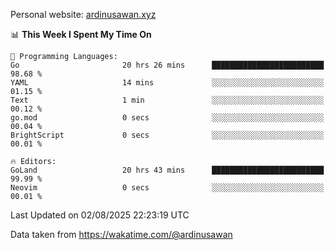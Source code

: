 Personal website: [ardinusawan.xyz](https://ardinusawan.xyz)

<!--START_SECTION:waka-->
📊 **This Week I Spent My Time On** 

```text
💬 Programming Languages: 
Go                       20 hrs 26 mins      █████████████████████████   98.68 % 
YAML                     14 mins             ░░░░░░░░░░░░░░░░░░░░░░░░░   01.15 % 
Text                     1 min               ░░░░░░░░░░░░░░░░░░░░░░░░░   00.12 % 
go.mod                   0 secs              ░░░░░░░░░░░░░░░░░░░░░░░░░   00.04 % 
BrightScript             0 secs              ░░░░░░░░░░░░░░░░░░░░░░░░░   00.01 % 

🔥 Editors: 
GoLand                   20 hrs 43 mins      █████████████████████████   99.99 % 
Neovim                   0 secs              ░░░░░░░░░░░░░░░░░░░░░░░░░   00.01 % 
```


 Last Updated on 02/08/2025 22:23:19 UTC
<!--END_SECTION:waka-->
Data taken from https://wakatime.com/@ardinusawan
